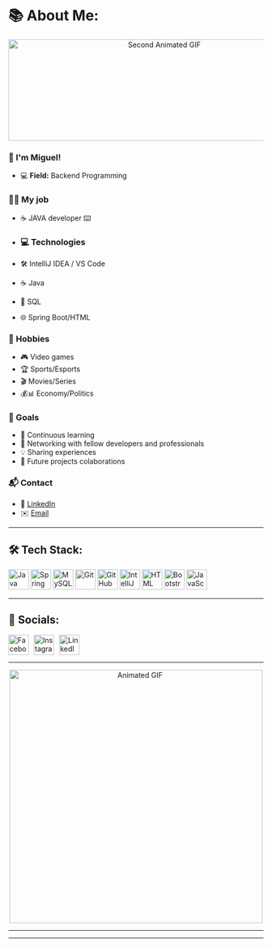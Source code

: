 # 📚 About Me:

<p align="center">
  <img src="https://github.com/Anmol-Baranwal/Cool-GIFs-For-GitHub/assets/74038190/9be4d344-6782-461a-b5a6-32a07bf7b34e" alt="Second Animated GIF" width="600" height="200"/>
</p>

### 👋 I'm Miguel!
- 💻 **Field:** Backend Programming

### 🧑‍💻 My job
- ☕ JAVA developer ⌨️

- ### 💻 Technologies
- 🛠️ IntelliJ IDEA / VS Code
- ☕ Java
- 💾 SQL
- 🌐 Spring Boot/HTML

### 🎯 Hobbies
- 🎮 Video games
- 🏆 Sports/Esports
- 🎬 Movies/Series
- 💰📊 Economy/Politics

### 🌟 Goals
- 📖 Continuous learning
- 🤝 Networking with fellow developers and professionals
- 💡 Sharing experiences
- 🚀 Future projects colaborations

### 📬 Contact
- 🔗 [LinkedIn](https://www.linkedin.com/in/pedro-miguel-rodrigues-ribeiro/)
- ✉️ [Email](pedromiguelribeiro06@gmail.com)

---

## 🛠 Tech Stack:
<p align="left">
  <img src="https://cdn.jsdelivr.net/gh/devicons/devicon/icons/java/java-original.svg" alt="Java" width="40" height="40"/>
  <img src="https://cdn.jsdelivr.net/gh/devicons/devicon/icons/spring/spring-original.svg" alt="Spring" width="40" height="40"/>
  <img src="https://cdn.jsdelivr.net/gh/devicons/devicon/icons/mysql/mysql-original.svg" alt="MySQL" width="40" height="40"/>
  <img src="https://cdn.jsdelivr.net/gh/devicons/devicon/icons/git/git-original.svg" alt="Git" width="40" height="40"/>
  <img src="https://cdn.jsdelivr.net/gh/devicons/devicon/icons/github/github-original.svg" alt="GitHub" width="40" height="40"/>
  <img src="https://cdn.jsdelivr.net/gh/devicons/devicon/icons/intellij/intellij-original.svg" alt="IntelliJ IDEA" width="40" height="40"/>
  <img src="https://cdn.jsdelivr.net/gh/devicons/devicon/icons/html5/html5-original.svg" alt="HTML" width="40" height="40"/>
  <img src="https://cdn.jsdelivr.net/gh/devicons/devicon/icons/bootstrap/bootstrap-original.svg" alt="Bootstrap" width="40" height="40"/>
  <img src="https://cdn.jsdelivr.net/gh/devicons/devicon/icons/javascript/javascript-original.svg" alt="JavaScript" width="40" height="40"/>
</p>

---

## 📱 Socials:
<p align="left" style="display: flex; gap: 10px;">
  <span style="display: inline-block;">
    <a href="https://www.facebook.com/pmiguel.ribeiro92" target="_blank" style="text-decoration: none;">
      <img src="https://cdn.jsdelivr.net/gh/devicons/devicon/icons/facebook/facebook-original.svg" alt="Facebook" width="40" height="40" style="display: block;"/>
    </a>
  </span>
  
  <span style="display: inline-block;">
    <a href="https://www.instagram.com/miguel.ribeiro06/" target="_blank" style="text-decoration: none;">
      <img src="https://upload.wikimedia.org/wikipedia/commons/a/a5/Instagram_icon.png" alt="Instagram" width="40" height="40" style="display: block;"/>
    </a>
  </span>
  
  <span style="display: inline-block;">
    <a href="https://www.linkedin.com/in/pedro-miguel-rodrigues-ribeiro/" target="_blank" style="text-decoration: none;">
      <img src="https://cdn.jsdelivr.net/gh/devicons/devicon/icons/linkedin/linkedin-original.svg" alt="LinkedIn" width="40" height="40" style="display: block;"/>
    </a>
  </span>
</p>

---

<p align="center">
  <img src="https://user-images.githubusercontent.com/74038190/212284158-e840e285-664b-44d7-b79b-e264b5e54825.gif" alt="Animated GIF" width="500"/>
</p>

---




---

